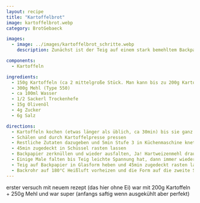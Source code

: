 ```yaml
---
layout: recipe
title: "Kartoffelbrot"
image: kartoffelbrot.webp
category: BrotGebaeck

images:
  - image: ../images/kartoffelbrot_schritte.webp
    description: Zunächst ist der Teig auf einem stark bemehltem Backpapier, danach oben Mehl und etwas flach drücken, danach einrollen und in Glasform geben

components:
  - Kartoffeln

ingredients:
  - 150g Kartoffeln (ca 2 mittelgroße Stück. Man kann bis zu 200g Kartoffeln nehmen, muss dann das Mehl entsprechend reduzieren)
  - 300g Mehl (Type 550)
  - ca 100ml Wasser
  - 1/2 Sackerl Trockenhefe
  - 15g Olivenöl
  - 4g Zucker
  - 6g Salz

directions:
  - Kartoffeln kochen (etwas länger als üblich, ca 30min) bis sie ganz durch sind.
  - Schälen und durch Kartoffelpresse pressen
  - Restliche Zutaten dazugeben und 5min Stufe 3 in Küchenmaschine kneten (bei Bedarf noch Wasser/Mehl nachgeben) bis ein schöner Teig entsteht
  - 45min zugedeckt in Schüssel rasten lassen
  - Backpapier zerknüllen und wieder ausfalten, Ja! Hartweizenmehl drauf geben, Teig drauf fallen lassen und oben nochmal Hartweizenmehl geben
  - Einige Male falten bis Teig leichte Spannung hat, dann immer wieder ineinander falten bis eine längliche Rolle entsteht
  - Teig auf Backpapier in Glasform heben und 45min zugedeckt rasten lassen
  - Backrohr auf 180°C Heißluft vorheizen und die Form auf die zweite Schiene von unten stellen und ca 30min lang backen (evtl +5min? weils innen noch sehr weich war)
---
```


erster versuch mit neuem rezept (das hier ohne Ei) war mit 200g Kartoffeln + 250g Mehl und war super (anfangs saftig wenn ausgekühlt aber perfekt)